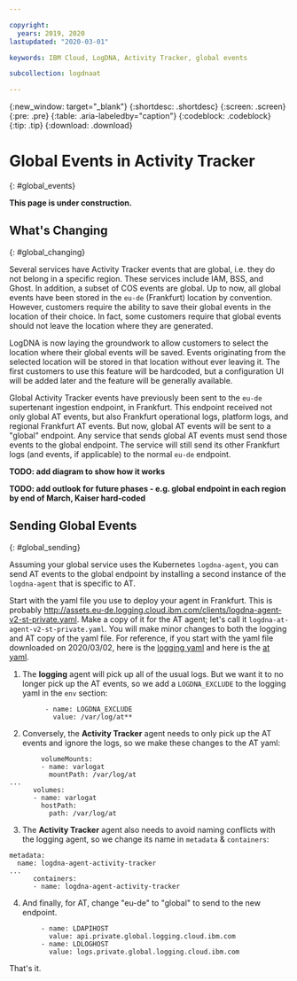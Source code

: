 ```yaml
---

copyright:
  years: 2019, 2020
lastupdated: "2020-03-01"

keywords: IBM Cloud, LogDNA, Activity Tracker, global events

subcollection: logdnaat

---
```


{:new_window: target="_blank"}
{:shortdesc: .shortdesc}
{:screen: .screen}
{:pre: .pre}
{:table: .aria-labeledby="caption"}
{:codeblock: .codeblock}
{:tip: .tip}
{:download: .download}

# Global Events in Activity Tracker
{: #global_events}

**This page is under construction.**

## What's Changing
{: #global_changing}

Several services have Activity Tracker events that are global, i.e. they do not belong in a specific region. These services include IAM, BSS, and Ghost. In addition, a subset of COS events are global.
Up to now, all global events have been stored in the `eu-de` (Frankfurt) location by convention.
However, customers require the ability to save their global events in the location of their choice.
In fact, some customers require that global events should not leave the location where they are generated.

LogDNA is now laying the groundwork to allow customers to select the location where their global events will be saved.
Events originating from the selected location will be stored in that location without ever leaving it.
The first customers to use this feature will be hardcoded, but a configuration UI will be added later and the feature will be generally available.

Global Activity Tracker events have previously been sent to the `eu-de` supertenant ingestion endpoint, in Frankfurt. This endpoint received not only global AT events, but also Frankfurt operational logs, platform logs, and regional Frankfurt AT events. But now, global AT events will be sent to a "global" endpoint. Any service that sends global AT events must send those events to the global endpoint. The service will still send its other Frankfurt logs (and events, if applicable) to the normal `eu-de` endpoint.

**TODO: add diagram to show how it works**

**TODO: add outlook for future phases - e.g. global endpoint in each region by end of March, Kaiser hard-coded**

## Sending Global Events
{: #global_sending}

Assuming your global service uses the Kubernetes `logdna-agent`, you can send AT events to the global endpoint by installing a second instance of the `logdna-agent` that is specific to AT.

Start with the yaml file you use to deploy your agent in Frankfurt. This is probably http://assets.eu-de.logging.cloud.ibm.com/clients/logdna-agent-v2-st-private.yaml.  Make a copy of it for the AT agent; let's call it `logdna-at-agent-v2-st-private.yaml`. You will make minor changes to both the logging and AT copy of the yaml file. For reference, if you start with the yaml file downloaded on 2020/03/02, here is the [logging yaml](https://github.ibm.com/rbertram/scratch/blob/master/logdna-doc-files/logdna-agent-v2-st-private.yaml) and here is the [at yaml](https://github.ibm.com/rbertram/scratch/blob/master/logdna-doc-files/logdna-at-agent-v2-st-private.yaml).

1. The **logging** agent will pick up all of the usual logs. But we want it to no longer pick up the AT events, so we add a `LOGDNA_EXCLUDE` to the logging yaml in the `env` section:

```
         - name: LOGDNA_EXCLUDE
           value: /var/log/at**
```
2. Conversely, the **Activity Tracker** agent needs to only pick up the AT events and ignore the logs, so we make these changes to the AT yaml:

```
        volumeMounts:
        - name: varlogat
          mountPath: /var/log/at
...
      volumes:
      - name: varlogat
        hostPath:
          path: /var/log/at
```
3. The **Activity Tracker** agent also needs to avoid naming conflicts with the logging agent, so we change its name in `metadata` & `containers`:
```
metadata:
  name: logdna-agent-activity-tracker
...
      containers:
      - name: logdna-agent-activity-tracker
```
4. And finally, for AT, change "eu-de" to "global" to send to the new endpoint.
```
        - name: LDAPIHOST
          value: api.private.global.logging.cloud.ibm.com
        - name: LDLOGHOST
          value: logs.private.global.logging.cloud.ibm.com
```

That's it.

